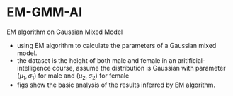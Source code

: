 # EM-GMM-AI
EM algorithm on Gaussian Mixed Model 

- using EM algorithm to calculate the parameters of a Gaussian mixed model.
- the dataset is the height of both male and female in an aritificial-intelligence course, assume the distribution is Gaussian with parameter $\left( \mu_{1}, \sigma_{1} \right)$ for male and $\left( \mu_{2}, \sigma_{2} \right)$ for female
- figs show the basic analysis of the results inferred by EM algorithm.
